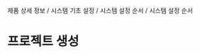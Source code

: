 <!--breadcrumb:제품 상세 정보 / 시스템 기초 설정 / 시스템 설정 순서 / 시스템 설정 순서--><span class="md-breadcrumb">제품 상세 정보 / 시스템 기초 설정 / 시스템 설정 순서 / 시스템 설정 순서</span>
# 프로젝트 생성

